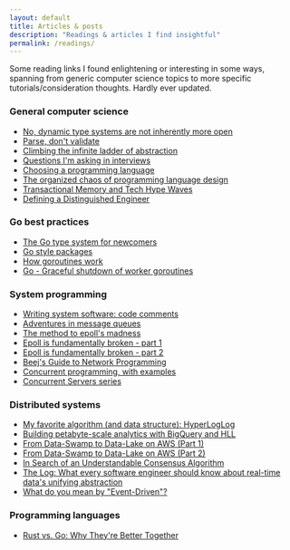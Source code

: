 ```yaml
---
layout: default
title: Articles & posts
description: "Readings & articles I find insightful"
permalink: /readings/
---
```


Some reading links I found enlightening or interesting in some ways, spanning
from generic computer science topics to more specific tutorials/consideration
thoughts. Hardly ever updated.

### General computer science

- [No, dynamic type systems are not inherently more open](https://lexi-lambda.github.io/blog/2020/01/19/no-dynamic-type-systems-are-not-inherently-more-open/)
- [Parse, don't validate](https://lexi-lambda.github.io/blog/2019/11/05/parse-don-t-validate/)
- [Climbing the infinite ladder of abstraction](https://lexi-lambda.github.io/blog/2016/08/11/climbing-the-infinite-ladder-of-abstraction/)
- [Questions I'm asking in interviews](https://jvns.ca/blog/2013/12/30/questions-im-asking-in-interviews/)
- [Choosing a programming language](https://thesquareplanet.com/blog/choosing-a-programming-language/)
- [The organized chaos of programming language design](https://medium.com/coinmonks/the-organized-chaos-of-programming-language-design-1e0a95067afb)
- [Transactional Memory and Tech Hype Waves](https://blog.jessfraz.com/post/transactional-memory-and-tech-hype-waves/)
- [Defining a Distinguished Engineer](https://blog.jessfraz.com/post/defining-a-distinguished-engineer/)

### Go best practices

- [The Go type system for newcomers](https://rakyll.org/typesystem/)
- [Go style packages](https://rakyll.org/style-packages/)
- [How goroutines work](https://blog.nindalf.com/posts/how-goroutines-work/)
- [Go - Graceful shutdown of worker goroutines](https://callistaenterprise.se/blogg/teknik/2019/10/05/go-worker-cancellation/)

### System programming

- [Writing system software: code comments](http://antirez.com/news/124)
- [Adventures in message queues](http://antirez.com/news/88)
- [The method to epoll's madness](https://copyconstruct.medium.com/the-method-to-epolls-madness-d9d2d6378642)
- [Epoll is fundamentally broken - part 1](https://idea.popcount.org/2017-02-20-epoll-is-fundamentally-broken-12/)
- [Epoll is fundamentally broken - part 2](https://idea.popcount.org/2017-03-20-epoll-is-fundamentally-broken-22/)
- [Beej's Guide to Network Programming](https://beej.us/guide/bgnet/html/)
- [Concurrent programming, with examples](https://begriffs.com/posts/2020-03-23-concurrent-programming.html)
- [Concurrent Servers series](https://eli.thegreenplace.net/2017/concurrent-servers-part-1-introduction/)

### Distributed systems

- [My favorite algorithm (and data structure): HyperLogLog](https://odino.org/my-favorite-data-structure-hyperloglog/)
- [Building petabyte-scale analytics with BigQuery and HLL](https://medium.com/permutive/petabyte-analytics-with-bigquery-hll-af0f7a70b66d)
- [From Data-Swamp to Data-Lake on AWS (Part 1)](https://engineering.depop.com/from-data-swamp-to-data-lake-on-aws-part-1-6fcf83f2c26e)
- [From Data-Swamp to Data-Lake on AWS (Part 2)](https://engineering.depop.com/data-swamp-to-data-lake-on-aws-part-2-12b2bf80ba7a)
- [In Search of an Understandable Consensus Algorithm](https://raft.github.io/raft.pdf)
- [The Log: What every software engineer should know about real-time data's unifying abstraction](https://engineering.linkedin.com/distributed-systems/log-what-every-software-engineer-should-know-about-real-time-datas-unifying)
- [What do you mean by "Event-Driven"?](https://martinfowler.com/articles/201701-event-driven.html)

### Programming languages

- [Rust vs. Go: Why They're Better Together](https://thenewstack.io/rust-vs-go-why-theyre-better-together/)
